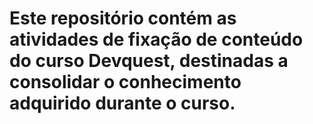 ﻿# Este repositório contém as atividades de fixação de conteúdo do curso Devquest, destinadas a consolidar o conhecimento adquirido durante o curso.
 
